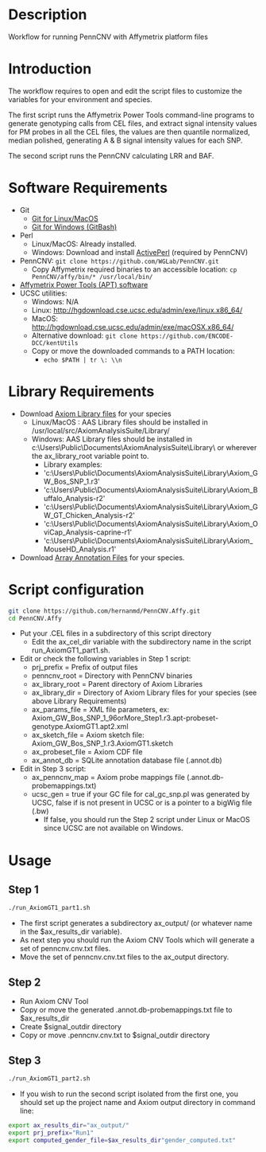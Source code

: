 # Description

Workflow for running PennCNV with Affymetrix platform files

# Introduction

The workflow requires to open and edit the script files to customize the variables for your environment and species. 

The first script runs the Affymetrix Power Tools command-line programs to generate genotyping calls from CEL files, and extract signal intensity values for PM probes in all the CEL files, the values are then quantile normalized, median polished, generating A & B signal intensity values for each SNP.

The second script runs the PennCNV calculating LRR and BAF.

# Software Requirements

  - Git
    - [Git for Linux/MacOS](https://git-scm.com/book/en/v2/Getting-Started-Installing-Git)
    - [Git for Windows (GitBash)](https://git-scm.com/download/win)
  - Perl
    - Linux/MacOS: Already installed.
    - Windows: Download and install [ActivePerl](https://www.activestate.com/activeperl/downloads) (required by PennCNV)
  - PennCNV: `git clone https://github.com/WGLab/PennCNV.git`
    - Copy Affymetrix required binaries to an accessible location: `cp PennCNV/affy/bin/* /usr/local/bin/`
  - [Affymetrix Power Tools (APT) software](https://www.thermofisher.com/ar/es/home/life-science/microarray-analysis/microarray-analysis-partners-programs/affymetrix-developers-network/affymetrix-power-tools.html)
  - UCSC utilities:
    - Windows: N/A
    - Linux: http://hgdownload.cse.ucsc.edu/admin/exe/linux.x86_64/
    - MacOS: http://hgdownload.cse.ucsc.edu/admin/exe/macOSX.x86_64/
	- Alternative download: `git clone https://github.com/ENCODE-DCC/kentUtils`
	- Copy or move the downloaded commands to a PATH location:
	  - `echo $PATH | tr \: \\n`

# Library Requirements

  - Download [Axiom Library files](https://www.thermofisher.com/ar/es/home/life-science/microarray-analysis/microarray-data-analysis/genechip-array-library-files.html) for your species
    - Linux/MacOS : AAS Library files should be installed in /usr/local/src/AxiomAnalysisSuite/Library/
    - Windows: AAS Library files should be installed in c:\Users\Public\Documents\AxiomAnalysisSuite\Library\ or wherever the ax_library_root variable point to.
      - Library examples:
      - 'c:\Users\Public\Documents\AxiomAnalysisSuite\Library\Axiom_GW_Bos_SNP_1.r3'
      - 'c:\Users\Public\Documents\AxiomAnalysisSuite\Library\Axiom_Buffalo_Analysis-r2'
      - 'c:\Users\Public\Documents\AxiomAnalysisSuite\Library\Axiom_GW_GT_Chicken_Analysis-r2'
      - 'c:\Users\Public\Documents\AxiomAnalysisSuite\Library\Axiom_OviCap_Analysis-caprine-r1'
      - 'c:\Users\Public\Documents\AxiomAnalysisSuite\Library\Axiom_MouseHD_Analysis.r1'
  - Download [Array Annotation Files](https://www.thermofisher.com/ar/en/home/life-science/microarray-analysis/microarray-data-analysis/genechip-array-annotation-files.html) for your species.
    
	
# Script configuration
	
```bash
git clone https://github.com/hernanmd/PennCNV.Affy.git
cd PennCNV.Affy
```

  - Put your .CEL files in a subdirectory of this script directory 
    - Edit the ax_cel_dir variable with the subdirectory name in the script run_AxiomGT1_part1.sh.
  - Edit or check the following variables in Step 1 script: 
    - prj_prefix = Prefix of output files
    - penncnv_root = Directory with PennCNV binaries
    - ax_library_root = Parent directory of Axiom Libraries
    - ax_library_dir = Directory of Axiom Library files for your species (see above Library Requirements)
    - ax_params_file = XML file parameters, ex: Axiom_GW_Bos_SNP_1_96orMore_Step1.r3.apt-probeset-genotype.AxiomGT1.apt2.xml
    - ax_sketch_file = Axiom sketch file: Axiom_GW_Bos_SNP_1.r3.AxiomGT1.sketch
    - ax_probeset_file = Axiom CDF file
    - ax_annot_db = SQLite annotation database file (.annot.db)
  - Edit in Step 3 script:
    - ax_penncnv_map = Axiom probe mappings file (.annot.db-probemappings.txt)
	- ucsc_gen = true if your GC file for cal_gc_snp.pl was generated by UCSC, false if is not present in UCSC or is a pointer to a bigWig file (.bw)
	  - If false, you should run the Step 2 script under Linux or MacOS since UCSC are not available on Windows.

# Usage

## Step 1
```bash
./run_AxiomGT1_part1.sh
```

  - The first script generates a subdirectory ax_output/ (or whatever name in the $ax_results_dir variable).
  - As next step you should run the Axiom CNV Tools which will generate a set of penncnv.cnv.txt files.
  - Move the set of penncnv.cnv.txt files to the ax_output directory.
  

## Step 2

  - Run Axiom CNV Tool
  - Copy or move the generated .annot.db-probemappings.txt file to $ax_results_dir
  - Create $signal_outdir directory
  - Copy or move .penncnv.cnv.txt to $signal_outdir directory

## Step 3

```bash
./run_AxiomGT1_part2.sh
```

  - If you wish to run the second script isolated from the first one, you should set up the project name and Axiom output directory in command line:
```bash
export ax_results_dir="ax_output/"
export prj_prefix="Run1"
export computed_gender_file=$ax_results_dir"gender_computed.txt"
```


